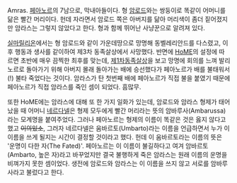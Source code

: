 Amras. [페아노르](%ED%8E%98%EC%95%84%EB%85%B8%EB%A5%B4.md)의 7남으로, 막내아들이다. 형
[암로드](%EC%95%94%EB%A1%9C%EB%93%9C.md)와는 쌍둥이로 똑같이 어머니를 닮은 빨간 머리이다. 헌데 자라면서
암로드 쪽은 아버지를 닮아 머리색이 좀더 짙어졌지만 암라스는 그렇지 않았다고 한다. 형과 함께 뛰어난 사냥꾼으로 알려져 있다.

[실마릴리온](%EC%8B%A4%EB%A7%88%EB%A6%B4%EB%A6%AC%EC%98%A8.md)에서는 형 암로드와 같이
가운데땅으로 망명해 동벨레리안드를 다스렸고, 이후 행동과 생사를 같이하여 제3차 동족살상에서 사망했다. 반면에
[HoME](HoME.md)의 설정에 따르면 초반에 매우 끔찍한 최후를 맞는데, [제1차동족살상](%EC%A0%9C1%EC%B0%A8%20%EB%8F%99%EC%A1%B1%EC%82%B4%EC%83%81.md)을 보고
망명에 회의를 느껴 발리노르로 돌아가기 위해 아버지 몰래 돌아가는 배에 승선했다가 페아노르가 배를 불태워서(!) 불타 죽었다는 것이다.
암라스가 탄 첫번째 배에 페아노르가 직접 불을 붙였기 때문에 페아노르가 직접 암라스를 죽인 셈이 되었다. 흠많무.

또한 HoME에는 암라스에 대해 또 한 가지 일화가 있는데, 암로드와 암라스 형제가 태어났을 때 어머니
[네르다넬](%EB%84%A4%EB%A5%B4%EB%8B%A4%EB%84%AC.md)은 형제 모두에게 빨간 머리라는 뜻의
암바루사(Ambarussa)라는 모계명을 붙여주었다. 그러나 페아노르는 형제의 이름이 똑같은 것은 옳지 않다고 했고
<del>이의있소</del>, 그러자 네르다넬은 움바르토(Umbarto)라는 이름을 언급하면서 누가 이 이름을 쓰게 될지는 시간이 결정할
것이라고 했다. 헌데 이 움바르토라는 이름의 뜻은 '운명이 다한 자(The Fated)'. 페아노르는 이 이름이 불길하다고 여겨
암바르토(Ambarto, 높은 자)라고 바꾸었지만 결국 불행하게 죽은 암라스는 원래 이름의 운명을 비껴가지 못한 셈이었다. 생전에 암로드와
암라스는 이 이름을 쓰지 않고 서로를 암바루사라고 불렀다고 한다.


